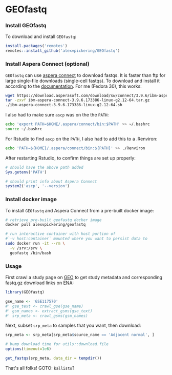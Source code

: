 # GEOfastq

### Install GEOfastq

To download and install `GEOfastq`:

```R
install.packages('remotes')
remotes::install_github('alexvpickering/GEOfastq')
```

### Install Aspera Connect (optional)

`GEOfastq` can use [aspera
connect](https://downloads.asperasoft.com/en/downloads/8?list) to download
fastqs. It is faster than ftp for large single-file downloads (single-cell
fastqs).
To download and install it according to the
[documentation](https://downloads.asperasoft.com/en/documentation/8). For me
(Fedora 30), this works:

```bash
wget https://download.asperasoft.com/download/sw/connect/3.9.6/ibm-aspera-connect-3.9.6.173386-linux-g2.12-64.tar.gz
tar -zxvf ibm-aspera-connect-3.9.6.173386-linux-g2.12-64.tar.gz
./ibm-aspera-connect-3.9.6.173386-linux-g2.12-64.sh
```

I also had to make sure `ascp` was on the the `PATH`:

```bash
echo 'export PATH=$HOME/.aspera/connect/bin:$PATH' >> ~/.bashrc
source ~/.bashrc
```

For Rstudio to find `ascp` on the `PATH`, I also had to add this to a .Renviron:

```bash
echo 'PATH=${HOME}/.aspera/connect/bin:${PATH}' >> ./Renviron
```

After restarting Rstudio, to confirm things are set up properly:


```R
# should have the above path added
Sys.getenv('PATH')

# should print info about Aspera Connect
system2('ascp', '--version')
```

### Install docker image

To install `GEOfastq` and Aspera Connect from a pre-built docker image:

```bash
# retrieve pre-built geofastq docker image
docker pull alexvpickering/geofastq

# run interactive container with host portion of 
#`-v host:container` mounted where you want to persist data to
sudo docker run -it --rm \
  -v /srv:/srv \
  geofastq /bin/bash
```


### Usage

First crawl a study page on [GEO](https://www.ncbi.nlm.nih.gov/geo/) to get
study metadata and corresponding fastq.gz download links on
[ENA](https://www.ebi.ac.uk/ena):

```R
library(GEOfastq)

gse_name <- 'GSE117570'
#' gse_text <- crawl_gse(gse_name)
#' gsm_names <- extract_gsms(gse_text)
#' srp_meta <- crawl_gsms(gsm_names)
```

Next, subset `srp_meta` to samples that you want, then download:

```R
srp_meta <- srp_meta[srp_meta$source_name == 'Adjacent normal', ]

# bump download time for utils::download.file
options(timeout=1e6)

get_fastqs(srp_meta, data_dir = tempdir())
```

That's all folks! GOTO: `kallisto`?

